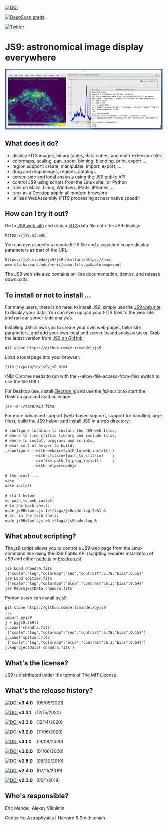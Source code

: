 [![DOI](https://zenodo.org/badge/DOI/10.5281/zenodo.4739157.svg)](https://doi.org/10.5281/zenodo.4739157)

[![DeepScan grade](https://deepscan.io/api/teams/12940/projects/15985/branches/329797/badge/grade.svg)](https://deepscan.io/dashboard#view=project&tid=12940&pid=15985&bid=329797)

[![Twitter](https://img.shields.io/twitter/url/https/twitter.com/espadrine.svg?style=social&label=Follow%20%40astrosoftware)](https://twitter.com/astrosoftware)

JS9: astronomical image display everywhere
==========================================

![JS9](images/js9Readme.png)

What does it do?
----------------

  - display FITS images, binary tables, data cubes, and multi-extension files
  - colormaps, scaling, pan, zoom, binning, blending, print, export ...
  - region support: create, manipulate, import, export, ...
  - drag and drop images, regions, catalogs
  - server-side and local analysis using the JS9 public API
  - control JS9 using scripts from the Linux shell or Python
  - runs on Macs, Linux, Windows, iPads, iPhones, ...
  - runs as a Desktop app in all modern browsers
  - utilizes WebAssembly (FITS processing at near native speed!)

How can I try it out?
---------------------

Go to [JS9 web site](https://js9.si.edu) and drag a
[FITS](https://fits.gsfc.nasa.gov/) data file onto the JS9 display:

    https://js9.si.edu

You can even specify a remote FITS file and associated image display parameters
as part of the URL:

    https://js9.si.edu/js9/js9.html?url=https://hea-www.cfa.harvard.edu/~eric/coma.fits.gz&colormap=cool

The JS9 web site also contains on-line documentation, demos, and
release downloads.


To install or not to install ...
--------------------------------

For many users, there is no need to install JS9: simply use the [JS9 web
site](https://js9.si.edu) to display your data. You can even upload your
FITS files to the web site and run our server-side analysis.

Installing JS9 allows you to create your own web pages, tailor site
parameters, and add your own local and server-based analysis tasks. Grab the
latest version from [JS9 on GitHub](https://github.com/ericmandel/js9):

    git clone https://github.com/ericmandel/js9

Load a local page into your browser:

    file:///path/to/js9/js9.html

(NB: Chrome needs to run with the --allow-file-access-from-files switch to use
the file URI.)

For Desktop use, install [Electron.js](https://www.electronjs.org/)
and use the *js9* script to start the Desktop app and load an image:

    js9 -a ~/data/m13.fits

For more advanced support (web-based support, support for handling large files),
build the JS9 helper and install JS9 in a web directory:

    # configure location to install the JS9 web files,
    # where to find cfitsio library and include files,
    # where to install programs and scripts,
    # what sort of helper to build:
    ./configure --with-webdir=[path_to_web_install] \
                --with-cfitsio=[path_to_cfitsio]    \
                --prefix=[path_to_prog_install]     \
                --with-helper=nodejs

    # the usual ...
    make
    make install

    # start helper
    cd path_to_web_install
    # in the bash shell:
    node js9Helper.js 1>~/logs/js9node.log 2>&1 &
    # or, in the tcsh shell:
    node js9Helper.js >& ~/logs/js9node.log &

What about scripting?
---------------------

The *js9* script allows you to control a JS9 web page from the Linux
command line using the JS9 Public API (scripting requires installation of
JS9 and either [node.js](https://nodejs.org/) or
[Electron.js](https://www.electronjs.org/)):

    js9 Load chandra.fits '{"scale":"log","colormap":"red","contrast":5.78,"bias":0.15}'
    js9 Load spitzer.fits '{"scale":"log","colormap":"blue","contrast":6.3,"bias":0.54}'
    js9 ReprojectData chandra.fits

Python users can install [pyjs9](https://github.com/ericmandel/pyjs9):

    git clone https://github.com/ericmandel/pyjs9
    ...
    import pyjs9
    j = pyjs9.JS9()
    j.Load('chandra.fits', '{"scale":"log","colormap":"red","contrast":5.78,"bias":0.15}')
    j.Load('spitzer.fits', '{"scale":"log","colormap":"blue","contrast":6.3,"bias":0.54}')
    j.ReprojectData('chandra.fits')

What's the license?
-------------------

JS9 is distributed under the terms of The MIT License.

What's the release history?
---------------------------
[![DOI](https://zenodo.org/badge/DOI/10.5281/zenodo.4739157.svg)](https://doi.org/10.5281/zenodo.4739157)  __v3.4.0__ &nbsp; (05/05/2021)

[![DOI](https://zenodo.org/badge/DOI/10.5281/zenodo.4322843.svg)](https://doi.org/10.5281/zenodo.4322843) __v3.3.1__ &nbsp; (12/15/2020)

[![DOI](https://zenodo.org/badge/DOI/10.5281/zenodo.4320789.svg)](https://doi.org/10.5281/zenodo.4320789) __v3.3.0__ &nbsp; (12/14/2020)

[![DOI](https://zenodo.org/badge/DOI/10.5281/zenodo.4252893.svg)](https://doi.org/10.5281/zenodo.4252893) __v3.2.0__ &nbsp; (11/06/2020)

[![DOI](https://zenodo.org/badge/DOI/10.5281/zenodo.4019782.svg)](https://doi.org/10.5281/zenodo.4019782) __v3.1.0__ &nbsp; (09/08/2020)

[![DOI](https://zenodo.org/badge/DOI/10.5281/zenodo.3598590.svg)](https://doi.org/10.5281/zenodo.3598590) __v3.0.0__ &nbsp; (01/06/2020)

[![DOI](https://zenodo.org/badge/DOI/10.5281/zenodo.3382228.svg)](https://doi.org/10.5281/zenodo.3382228) __v2.5.0__ &nbsp; (08/30/2019)

[![DOI](https://zenodo.org/badge/DOI/10.5281/zenodo.3336303.svg)](https://doi.org/10.5281/zenodo.3336303) __v2.4.0__ &nbsp; (07/15/2019)

[![DOI](https://zenodo.org/badge/DOI/10.5281/zenodo.2656473.svg)](https://doi.org/10.5281/zenodo.2656473) __v2.3.0__ &nbsp; (05/1/2019)

Who's responsible?
------------------

Eric Mandel, Alexey Vikhlinin

Center for Astrophysics | Harvard & Smithsonian
